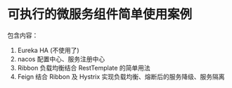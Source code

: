 # 可执行的微服务组件简单使用案例

包含内容：

1. Eureka HA (不使用了)
2. nacos 配置中心、服务注册中心
3. Ribbon 负载均衡结合 RestTemplate 的简单用法
4. Feign 结合 Ribbon 及 Hystrix 实现负载均衡、熔断后的服务降级、服务隔离


